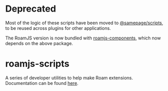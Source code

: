 # Deprecated

Most of the logic of these scripts have been moved to [@samepage/scripts](https://www.npmjs.com/package/@samepage/scripts), to be reused across plugins for other applications.

The RoamJS version is now bundled with [roamjs-components](https://www.npmjs.com/package/roamjs-components), which now depends on the above package.

# roamjs-scripts

A series of developer utilities to help make Roam extensions. Documentation can be found [here](https://developer.roamjs.com/roamjs-scripts/roamjs-scripts).
